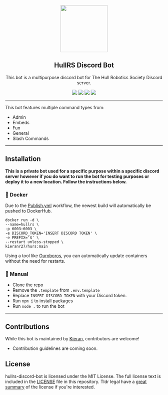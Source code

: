 <div align="center">

<img src="https://cdn.discordapp.com/avatars/981931735400988702/cc5e6e40c52bb7de459156fd162c9d7a.webp" width="150" height="150">

## HullRS Discord Bot

This bot is a multipurpose discord bot for The Hull Robotics Society Discord server.

<img src="https://img.shields.io/github/workflow/status/hullcss/hullcss-discord-bot/Publish%20Docker%20image?style=for-the-badge">
<img src="https://img.shields.io/badge/Discord.JS-13.10.2-blue?style=for-the-badge&logo=DISCORD" />
<img src="https://img.shields.io/badge/Node%20Version-16.16.0-brightgreen?style=for-the-badge&logo=Node.js">
<img src="https://img.shields.io/badge/License-MIT-brightgreen?style=for-the-badge">
</div align="center">

---

This bot features multiple command types from:

- Admin
- Embeds
- Fun
- General
- Slash Commands

---

## Installation

**This is a private bot used for a specific purpose within a specific discord server however if you do want to run the bot for testing purposes or deploy it to a new location. Follow the instructions below.**

### 🐋 Docker

Due to the [Publish.yml](.github/workflows/publish.yml) workflow, the newest build will automatically be pushed to DockerHub.

```docker
docker run -d \
--name=hullrs \
-p 6003:6003 \
-e DISCORD_TOKEN='INSERT DISCORD TOKEN' \
-e PREFIX='$' \
--restart unless-stopped \
kieranr27/hurs:main
```

Using a tool like [Ouroboros](https://github.com/gmt2001/ouroboros), you can automatically update containers without the need for restarts.

### 👷 Manual

- Clone the repo
- Remove the `.template` from `.env.template`
- Replace `INSERT DISCORD TOKEN` with your Discord token.
- Run `npm i` to install packages
- Run `node .` to run the bot

---

## Contributions

While this bot is maintained by [Kieran](https://github.com/KieranRobson), contributors are welcome!

- Contribution guidelines are coming soon.

## License

hullrs-discord-bot is licensed under the MIT License. The full license text is included in the [LICENSE](LICENSE) file in this repository. Tldr legal have a [great summary](https://www.tldrlegal.com/l/mit) of the license if you're interested.
